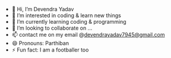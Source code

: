 - 👋 Hi, I’m Devendra Yadav
- 👀 I’m interested in coding & learn new things 
- 🌱 I’m currently learning coding & programming
- 💞️ I’m looking to collaborate on ...
- 📫 contact me on my email @devendrayadav7945@gmail.com
- 😄 Pronouns: Parthiban 
- ⚡ Fun fact: I am a footballer too

<!---
Devendrayadav7945/Devendrayadav7945 is a ✨ special ✨ repository because its `README.md` (this file) appears on your GitHub profile.
You can click the Preview link to take a look at your changes.
--->
